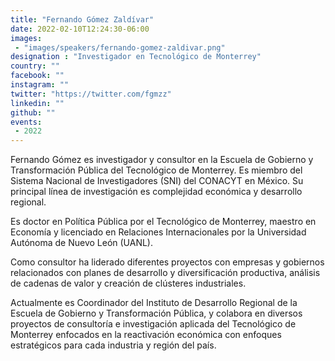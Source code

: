```yaml
---
title: "Fernando Gómez Zaldívar"
date: 2022-02-10T12:24:30-06:00
images:
 - "images/speakers/fernando-gomez-zaldivar.png"
designation : "Investigador en Tecnológico de Monterrey"
country: ""
facebook: ""
instagram: ""
twitter: "https://twitter.com/fgmzz"
linkedin: ""
github: ""
events:
 - 2022
---
```


Fernando Gómez es investigador y consultor en la Escuela de Gobierno y Transformación Pública del Tecnológico de Monterrey. Es miembro del Sistema Nacional de Investigadores (SNI) del CONACYT en México. Su principal línea de investigación es complejidad económica y desarrollo regional.

Es doctor en Política Pública por el Tecnológico de Monterrey, maestro en Economía y licenciado en Relaciones Internacionales por la Universidad Autónoma de Nuevo León (UANL). 

Como consultor ha liderado diferentes proyectos con empresas y gobiernos relacionados con planes de desarrollo y diversificación productiva, análisis de cadenas de valor y creación de clústeres industriales. 

Actualmente es Coordinador del Instituto de Desarrollo Regional de la Escuela de Gobierno y Transformación Pública, y colabora en diversos proyectos de consultoría e investigación aplicada del Tecnológico de Monterrey enfocados en la reactivación económica con enfoques estratégicos para cada industria y región del país.